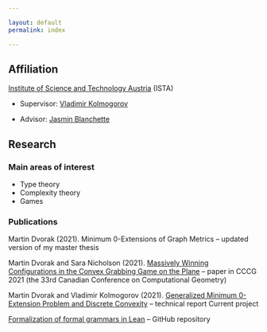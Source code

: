 ```yaml
---

layout: default
permalink: index

---
```


## Affiliation

[Institute of Science and Technology Austria](https://ista.ac.at/en/home/) (ISTA)

* Supervisor: [Vladimir Kolmogorov](https://pub.ist.ac.at/~vnk/)

* Advisor: [Jasmin Blanchette](https://www.cs.vu.nl/~jbe248/)

## Research

### Main areas of interest

* Type theory
* Complexity theory
* Games

### Publications

Martin Dvorak (2021). Minimum 0-Extensions of Graph Metrics – updated version of my master thesis

Martin Dvorak and Sara Nicholson (2021). [Massively Winning Configurations in the Convex Grabbing Game on the Plane](https://arxiv.org/abs/2106.11247) – paper in CCCG 2021 (the 33rd Canadian Conference on Computational Geometry)

Martin Dvorak and Vladimir Kolmogorov (2021). [Generalized Minimum 0-Extension Problem and Discrete Convexity](https://arxiv.org/abs/2109.10203) – technical report
Current project

[Formalization of formal grammars in Lean](https://github.com/madvorak/grammars) – GitHub repository

